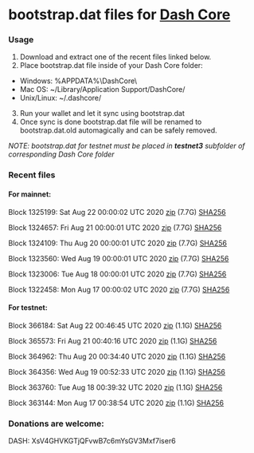 # bootstrap.dat files for [Dash Core](https://github.com/dashpay/dash)

### Usage

1. Download and extract one of the recent files linked below.
2. Place bootstrap.dat file inside of your Dash Core folder:
 - Windows: %APPDATA%\DashCore\
 - Mac OS: ~/Library/Application Support/DashCore/
 - Unix/Linux: ~/.dashcore/
3. Run your wallet and let it sync using bootstrap.dat
4. Once sync is done bootstrap.dat file will be renamed to bootstrap.dat.old automagically and can be safely removed.

_NOTE: bootstrap.dat for testnet must be placed in **testnet3** subfolder of corresponding Dash Core folder_

### Recent files

#### For mainnet:

Block 1325199: Sat Aug 22 00:00:02 UTC 2020 [zip](https://dash-bootstrap.ams3.digitaloceanspaces.com/mainnet/2020-08-22/bootstrap.dat.zip) (7.7G) [SHA256](https://dash-bootstrap.ams3.digitaloceanspaces.com/mainnet/2020-08-22/sha256.txt)

Block 1324657: Fri Aug 21 00:00:01 UTC 2020 [zip](https://dash-bootstrap.ams3.digitaloceanspaces.com/mainnet/2020-08-21/bootstrap.dat.zip) (7.7G) [SHA256](https://dash-bootstrap.ams3.digitaloceanspaces.com/mainnet/2020-08-21/sha256.txt)

Block 1324109: Thu Aug 20 00:00:01 UTC 2020 [zip](https://dash-bootstrap.ams3.digitaloceanspaces.com/mainnet/2020-08-20/bootstrap.dat.zip) (7.7G) [SHA256](https://dash-bootstrap.ams3.digitaloceanspaces.com/mainnet/2020-08-20/sha256.txt)

Block 1323560: Wed Aug 19 00:00:01 UTC 2020 [zip](https://dash-bootstrap.ams3.digitaloceanspaces.com/mainnet/2020-08-19/bootstrap.dat.zip) (7.7G) [SHA256](https://dash-bootstrap.ams3.digitaloceanspaces.com/mainnet/2020-08-19/sha256.txt)

Block 1323006: Tue Aug 18 00:00:01 UTC 2020 [zip](https://dash-bootstrap.ams3.digitaloceanspaces.com/mainnet/2020-08-18/bootstrap.dat.zip) (7.7G) [SHA256](https://dash-bootstrap.ams3.digitaloceanspaces.com/mainnet/2020-08-18/sha256.txt)

Block 1322458: Mon Aug 17 00:00:02 UTC 2020 [zip](https://dash-bootstrap.ams3.digitaloceanspaces.com/mainnet/2020-08-17/bootstrap.dat.zip) (7.7G) [SHA256](https://dash-bootstrap.ams3.digitaloceanspaces.com/mainnet/2020-08-17/sha256.txt)


#### For testnet:

Block 366184: Sat Aug 22 00:46:45 UTC 2020 [zip](https://dash-bootstrap.ams3.digitaloceanspaces.com/testnet/2020-08-22/bootstrap.dat.zip) (1.1G) [SHA256](https://dash-bootstrap.ams3.digitaloceanspaces.com/testnet/2020-08-22/sha256.txt)

Block 365573: Fri Aug 21 00:40:16 UTC 2020 [zip](https://dash-bootstrap.ams3.digitaloceanspaces.com/testnet/2020-08-21/bootstrap.dat.zip) (1.1G) [SHA256](https://dash-bootstrap.ams3.digitaloceanspaces.com/testnet/2020-08-21/sha256.txt)

Block 364962: Thu Aug 20 00:34:40 UTC 2020 [zip](https://dash-bootstrap.ams3.digitaloceanspaces.com/testnet/2020-08-20/bootstrap.dat.zip) (1.1G) [SHA256](https://dash-bootstrap.ams3.digitaloceanspaces.com/testnet/2020-08-20/sha256.txt)

Block 364356: Wed Aug 19 00:52:33 UTC 2020 [zip](https://dash-bootstrap.ams3.digitaloceanspaces.com/testnet/2020-08-19/bootstrap.dat.zip) (1.1G) [SHA256](https://dash-bootstrap.ams3.digitaloceanspaces.com/testnet/2020-08-19/sha256.txt)

Block 363760: Tue Aug 18 00:39:32 UTC 2020 [zip](https://dash-bootstrap.ams3.digitaloceanspaces.com/testnet/2020-08-18/bootstrap.dat.zip) (1.1G) [SHA256](https://dash-bootstrap.ams3.digitaloceanspaces.com/testnet/2020-08-18/sha256.txt)

Block 363144: Mon Aug 17 00:38:54 UTC 2020 [zip](https://dash-bootstrap.ams3.digitaloceanspaces.com/testnet/2020-08-17/bootstrap.dat.zip) (1.1G) [SHA256](https://dash-bootstrap.ams3.digitaloceanspaces.com/testnet/2020-08-17/sha256.txt)


### Donations are welcome:

DASH: XsV4GHVKGTjQFvwB7c6mYsGV3Mxf7iser6
